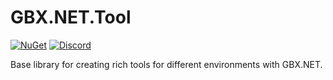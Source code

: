 # GBX.NET.Tool

[![NuGet](https://img.shields.io/nuget/vpre/GBX.NET.Tool?style=for-the-badge&logo=nuget)](https://www.nuget.org/packages/GBX.NET.Tool/)
[![Discord](https://img.shields.io/discord/1012862402611642448?style=for-the-badge&logo=discord)](https://discord.gg/tECTQcAWC9)

Base library for creating rich tools for different environments with GBX.NET.